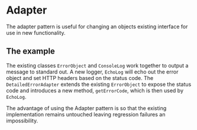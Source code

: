 # Adapter

The adapter pattern is useful for changing an objects existing interface for
use in new functionality.

## The example

The existing classes `ErrorObject` and `ConsoleLog` work together to output a
message to standard out. A new logger, `EchoLog` will echo out the error object
and set HTTP headers based on the status code. The `DetailedErrorAdapter`
extends the existing `ErrorObject` to expose the status code and introduces a
new method, `getErrorCode`, which is then used by `EchoLog`.

The advantage of using the Adapter pattern is so that the existing
implementation remains untouched leaving regression failures an impossibility.